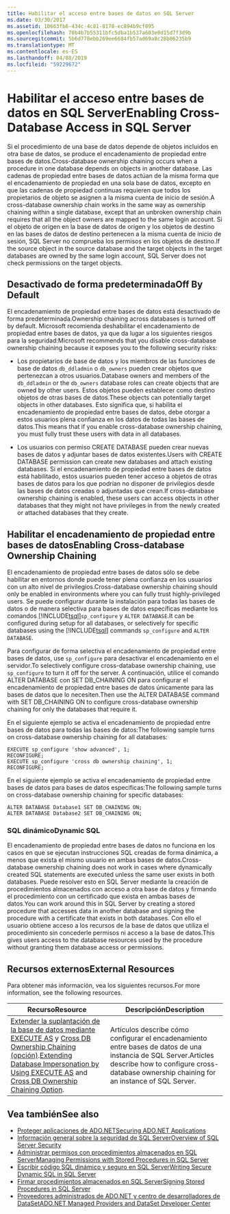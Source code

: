 ```yaml
---
title: Habilitar el acceso entre bases de datos en SQL Server
ms.date: 03/30/2017
ms.assetid: 10663fb6-434c-4c81-8178-ec894b9cf895
ms.openlocfilehash: 70b4b7b55311bfc5dba1b537a603e0d15d7f3d9b
ms.sourcegitcommit: 5b6d778ebb269ee6684fb57ad69a8c28b06235b9
ms.translationtype: MT
ms.contentlocale: es-ES
ms.lasthandoff: 04/08/2019
ms.locfileid: "59229672"
---
```

# <a name="enabling-cross-database-access-in-sql-server"></a><span data-ttu-id="e3199-102">Habilitar el acceso entre bases de datos en SQL Server</span><span class="sxs-lookup"><span data-stu-id="e3199-102">Enabling Cross-Database Access in SQL Server</span></span>
<span data-ttu-id="e3199-103">Si el procedimiento de una base de datos depende de objetos incluidos en otra base de datos, se produce el encadenamiento de propiedad entre bases de datos.</span><span class="sxs-lookup"><span data-stu-id="e3199-103">Cross-database ownership chaining occurs when a procedure in one database depends on objects in another database.</span></span> <span data-ttu-id="e3199-104">Las cadenas de propiedad entre bases de datos actúan de la misma forma que el encadenamiento de propiedad en una sola base de datos, excepto en que las cadenas de propiedad continuas requieren que todos los propietarios de objeto se asignen a la misma cuenta de inicio de sesión.</span><span class="sxs-lookup"><span data-stu-id="e3199-104">A cross-database ownership chain works in the same way as ownership chaining within a single database, except that an unbroken ownership chain requires that all the object owners are mapped to the same login account.</span></span> <span data-ttu-id="e3199-105">Si el objeto de origen en la base de datos de origen y los objetos de destino en las bases de datos de destino pertenecen a la misma cuenta de inicio de sesión, SQL Server no comprueba los permisos en los objetos de destino.</span><span class="sxs-lookup"><span data-stu-id="e3199-105">If the source object in the source database and the target objects in the target databases are owned by the same login account, SQL Server does not check permissions on the target objects.</span></span>  
  
## <a name="off-by-default"></a><span data-ttu-id="e3199-106">Desactivado de forma predeterminada</span><span class="sxs-lookup"><span data-stu-id="e3199-106">Off By Default</span></span>  
 <span data-ttu-id="e3199-107">El encadenamiento de propiedad entre bases de datos está desactivado de forma predeterminada.</span><span class="sxs-lookup"><span data-stu-id="e3199-107">Ownership chaining across databases is turned off by default.</span></span> <span data-ttu-id="e3199-108">Microsoft recomienda deshabilitar el encadenamiento de propiedad entre bases de datos, ya que da lugar a los siguientes riesgos para la seguridad:</span><span class="sxs-lookup"><span data-stu-id="e3199-108">Microsoft recommends that you disable cross-database ownership chaining because it exposes you to the following security risks:</span></span>  
  
-   <span data-ttu-id="e3199-109">Los propietarios de base de datos y los miembros de las funciones de base de datos `db_ddladmin` o `db_owners` pueden crear objetos que pertenezcan a otros usuarios.</span><span class="sxs-lookup"><span data-stu-id="e3199-109">Database owners and members of the `db_ddladmin` or the `db_owners` database roles can create objects that are owned by other users.</span></span> <span data-ttu-id="e3199-110">Estos objetos pueden establecer como destino objetos de otras bases de datos.</span><span class="sxs-lookup"><span data-stu-id="e3199-110">These objects can potentially target objects in other databases.</span></span> <span data-ttu-id="e3199-111">Esto significa que, si habilita el encadenamiento de propiedad entre bases de datos, debe otorgar a estos usuarios plena confianza en los datos de todas las bases de datos.</span><span class="sxs-lookup"><span data-stu-id="e3199-111">This means that if you enable cross-database ownership chaining, you must fully trust these users with data in all databases.</span></span>  
  
-   <span data-ttu-id="e3199-112">Los usuarios con permiso CREATE DATABASE pueden crear nuevas bases de datos y adjuntar bases de datos existentes.</span><span class="sxs-lookup"><span data-stu-id="e3199-112">Users with CREATE DATABASE permission can create new databases and attach existing databases.</span></span> <span data-ttu-id="e3199-113">Si el encadenamiento de propiedad entre bases de datos está habilitado, estos usuarios pueden tener acceso a objetos de otras bases de datos para los que podrían no disponer de privilegios desde las bases de datos creadas o adjuntadas que crean.</span><span class="sxs-lookup"><span data-stu-id="e3199-113">If cross-database ownership chaining is enabled, these users can access objects in other databases that they might not have privileges in from the newly created or attached databases that they create.</span></span>  
  
## <a name="enabling-cross-database-ownership-chaining"></a><span data-ttu-id="e3199-114">Habilitar el encadenamiento de propiedad entre bases de datos</span><span class="sxs-lookup"><span data-stu-id="e3199-114">Enabling Cross-database Ownership Chaining</span></span>  
 <span data-ttu-id="e3199-115">El encadenamiento de propiedad entre bases de datos sólo se debe habilitar en entornos donde puede tener plena confianza en los usuarios con un alto nivel de privilegios.</span><span class="sxs-lookup"><span data-stu-id="e3199-115">Cross-database ownership chaining should only be enabled in environments where you can fully trust highly-privileged users.</span></span> <span data-ttu-id="e3199-116">Se puede configurar durante la instalación para todas las bases de datos o de manera selectiva para bases de datos específicas mediante los comandos [!INCLUDE[tsql](../../../../../includes/tsql-md.md)]`sp_configure` y `ALTER DATABASE`.</span><span class="sxs-lookup"><span data-stu-id="e3199-116">It can be configured during setup for all databases, or selectively for specific databases using the [!INCLUDE[tsql](../../../../../includes/tsql-md.md)] commands `sp_configure` and `ALTER DATABASE`.</span></span>  
  
 <span data-ttu-id="e3199-117">Para configurar de forma selectiva el encadenamiento de propiedad entre bases de datos, use `sp_configure` para desactivar el encadenamiento en el servidor.</span><span class="sxs-lookup"><span data-stu-id="e3199-117">To selectively configure cross-database ownership chaining, use `sp_configure` to turn it off for the server.</span></span> <span data-ttu-id="e3199-118">A continuación, utilice el comando ALTER DATABASE con SET DB_CHAINING ON para configurar el encadenamiento de propiedad entre bases de datos únicamente para las bases de datos que lo necesiten.</span><span class="sxs-lookup"><span data-stu-id="e3199-118">Then use the ALTER DATABASE command with SET DB_CHAINING ON to configure cross-database ownership chaining for only the databases that require it.</span></span>  
  
 <span data-ttu-id="e3199-119">En el siguiente ejemplo se activa el encadenamiento de propiedad entre bases de datos para todas las bases de datos:</span><span class="sxs-lookup"><span data-stu-id="e3199-119">The following sample turns on cross-database ownership chaining for all databases:</span></span>  
  
```  
EXECUTE sp_configure 'show advanced', 1;  
RECONFIGURE;  
EXECUTE sp_configure 'cross db ownership chaining', 1;  
RECONFIGURE;  
```  
  
 <span data-ttu-id="e3199-120">En el siguiente ejemplo se activa el encadenamiento de propiedad entre bases de datos para bases de datos específicas:</span><span class="sxs-lookup"><span data-stu-id="e3199-120">The following sample turns on cross-database ownership chaining for specific databases:</span></span>  
  
```  
ALTER DATABASE Database1 SET DB_CHAINING ON;  
ALTER DATABASE Database2 SET DB_CHAINING ON;  
```  
  
### <a name="dynamic-sql"></a><span data-ttu-id="e3199-121">SQL dinámico</span><span class="sxs-lookup"><span data-stu-id="e3199-121">Dynamic SQL</span></span>  
 <span data-ttu-id="e3199-122">El encadenamiento de propiedad entre bases de datos no funciona en los casos en que se ejecutan instrucciones SQL creadas de forma dinámica, a menos que exista el mismo usuario en ambas bases de datos.</span><span class="sxs-lookup"><span data-stu-id="e3199-122">Cross-database ownership chaining does not work in cases where dynamically created SQL statements are executed unless the same user exists in both databases.</span></span> <span data-ttu-id="e3199-123">Puede resolver esto en SQL Server mediante la creación de procedimientos almacenados con acceso a otra base de datos y firmando el procedimiento con un certificado que exista en ambas bases de datos.</span><span class="sxs-lookup"><span data-stu-id="e3199-123">You can work around this in SQL Server by creating a stored procedure that accesses data in another database and signing the procedure with a certificate that exists in both databases.</span></span> <span data-ttu-id="e3199-124">Con ello el usuario obtiene acceso a los recursos de la base de datos que utiliza el procedimiento sin concederle permisos ni acceso a la base de datos.</span><span class="sxs-lookup"><span data-stu-id="e3199-124">This gives users access to the database resources used by the procedure without granting them database access or permissions.</span></span>  
  
## <a name="external-resources"></a><span data-ttu-id="e3199-125">Recursos externos</span><span class="sxs-lookup"><span data-stu-id="e3199-125">External Resources</span></span>  
 <span data-ttu-id="e3199-126">Para obtener más información, vea los siguientes recursos.</span><span class="sxs-lookup"><span data-stu-id="e3199-126">For more information, see the following resources.</span></span>  
  
|<span data-ttu-id="e3199-127">Recurso</span><span class="sxs-lookup"><span data-stu-id="e3199-127">Resource</span></span>|<span data-ttu-id="e3199-128">Descripción</span><span class="sxs-lookup"><span data-stu-id="e3199-128">Description</span></span>|  
|--------------|-----------------|  
|<span data-ttu-id="e3199-129">[Extender la suplantación de la base de datos mediante EXECUTE AS](https://docs.microsoft.com/previous-versions/sql/sql-server-2008-r2/ms188304(v=sql.105)) y [Cross DB Ownership Chaining (opción)](/sql/database-engine/configure-windows/cross-db-ownership-chaining-server-configuration-option).</span><span class="sxs-lookup"><span data-stu-id="e3199-129">[Extending Database Impersonation by Using EXECUTE AS](https://docs.microsoft.com/previous-versions/sql/sql-server-2008-r2/ms188304(v=sql.105)) and [Cross DB Ownership Chaining Option](/sql/database-engine/configure-windows/cross-db-ownership-chaining-server-configuration-option).</span></span>|<span data-ttu-id="e3199-130">Artículos describe cómo configurar el encadenamiento entre bases de datos de una instancia de SQL Server.</span><span class="sxs-lookup"><span data-stu-id="e3199-130">Articles describe how to configure cross-database ownership chaining for an instance of SQL Server.</span></span>|  
  
## <a name="see-also"></a><span data-ttu-id="e3199-131">Vea también</span><span class="sxs-lookup"><span data-stu-id="e3199-131">See also</span></span>

- [<span data-ttu-id="e3199-132">Proteger aplicaciones de ADO.NET</span><span class="sxs-lookup"><span data-stu-id="e3199-132">Securing ADO.NET Applications</span></span>](../../../../../docs/framework/data/adonet/securing-ado-net-applications.md)
- [<span data-ttu-id="e3199-133">Información general sobre la seguridad de SQL Server</span><span class="sxs-lookup"><span data-stu-id="e3199-133">Overview of SQL Server Security</span></span>](../../../../../docs/framework/data/adonet/sql/overview-of-sql-server-security.md)
- [<span data-ttu-id="e3199-134">Administrar permisos con procedimientos almacenados en SQL Server</span><span class="sxs-lookup"><span data-stu-id="e3199-134">Managing Permissions with Stored Procedures in SQL Server</span></span>](../../../../../docs/framework/data/adonet/sql/managing-permissions-with-stored-procedures-in-sql-server.md)
- [<span data-ttu-id="e3199-135">Escribir código SQL dinámico y seguro en SQL Server</span><span class="sxs-lookup"><span data-stu-id="e3199-135">Writing Secure Dynamic SQL in SQL Server</span></span>](../../../../../docs/framework/data/adonet/sql/writing-secure-dynamic-sql-in-sql-server.md)
- [<span data-ttu-id="e3199-136">Firmar procedimientos almacenados en SQL Server</span><span class="sxs-lookup"><span data-stu-id="e3199-136">Signing Stored Procedures in SQL Server</span></span>](../../../../../docs/framework/data/adonet/sql/signing-stored-procedures-in-sql-server.md)
- [<span data-ttu-id="e3199-137">Proveedores administrados de ADO.NET y centro de desarrolladores de DataSet</span><span class="sxs-lookup"><span data-stu-id="e3199-137">ADO.NET Managed Providers and DataSet Developer Center</span></span>](https://go.microsoft.com/fwlink/?LinkId=217917)
